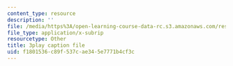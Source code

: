 ```yaml
---
content_type: resource
description: ''
file: /media/https%3A/open-learning-course-data-rc.s3.amazonaws.com/res-6-012-introduction-to-probability-spring-2018/f1801536c89f537cae345e7771b4cf3c_wBnlmQR5Vhk.vtt
file_type: application/x-subrip
resourcetype: Other
title: 3play caption file
uid: f1801536-c89f-537c-ae34-5e7771b4cf3c
---
```

